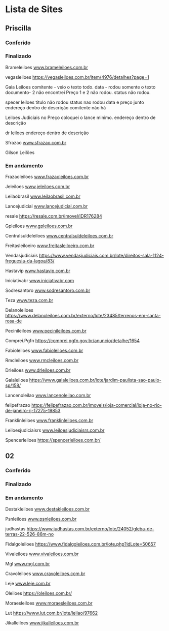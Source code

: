 # Lista de Sites

## Priscilla

### Conferido

### Finalizado

Brameleiloes	www.brameleiloes.com.br

vegasleiloes	https://vegasleiloes.com.br/item/4976/detalhes?page=1

Gaia Leiloes
comitente - veio o texto todo.
data - rodou somente o texto
documento- 2 não encontrei
Preço 1  e 2 não rodou.
status não rodou.
 
specer leiloes
titulo não rodou
status nao rodou
data e preço junto
endereço dentro de  descrição
comitente não há

Leiloes Judiciais
no Preço coloquei o lance minimo.
endereço dentro de descrição

dr leiloes
endereço dentro de descrição

Sfrazao	www.sfrazao.com.br

Gilson Leilões

### Em andamento

Frazaoleiloes	www.frazaoleiloes.com.br

Jeleiloes	www.jeleiloes.com.br

Leilaobrasil	www.leilaobrasil.com.br

Lancejudicial	www.lancejudicial.com.br

resale	https://resale.com.br/imovel/IDR176284

Gpleiloes	www.gpleiloes.com.br

Centralsuldeleiloes	www.centralsuldeleiloes.com.br

Freitasleiloeiro	www.freitasleiloeiro.com.br

Vendasjudiciais	https://www.vendasjudiciais.com.br/lote/direitos-sala-1124-freguesia-da-lagoa/83/

Hastavip	www.hastavip.com.br

Iniciativabr	www.iniciativabr.com

Sodresantoro	www.sodresantoro.com.br

Teza	www.teza.com.br

Delanoleiloes	https://www.delanoleiloes.com.br/externo/lote/23485/terrenos-em-santa-rosa-de

Pecinileiloes	www.pecinileiloes.com.br

Comprei.Pgfn	https://comprei.pgfn.gov.br/anuncio/detalhe/1654

Fabioleiloes	www.fabioleiloes.com.br

Rmcleiloes	www.rmcleiloes.com.br

Drleiloes	www.drleiloes.com.br

Gaialeiloes	https://www.gaialeiloes.com.br/lote/jardim-paulista-sao-paulo-sp/158/

Lancenoleilao	www.lancenoleilao.com.br

felipefrazao	https://felipefrazao.com.br/imoveis/loja-comercial/loja-no-rio-de-janeiro-rj-17275-19853

Franklinleiloes	www.franklinleiloes.com.br

Leiloesjudiciaisrs	www.leiloesjudiciaisrs.com.br

Spencerleiloes	https://spencerleiloes.com.br/


## 02

### Conferido

### Finalizado

### Em andamento

Destakleiloes www.destakleiloes.com.br

Psnleiloes www.psnleiloes.com.br

judhastas https://www.judhastas.com.br/externo/lote/24052/gleba-de-terras-22-526-86m-no

Fidalgoleiloes https://www.fidalgoleiloes.com.br/lote.php?idLote=50657

Vivaleiloes www.vivaleiloes.com.br

Mgl www.mgl.com.br

Cravoleiloes www.cravoleiloes.com.br

Leje www.leje.com.br

Oleiloes https://oleiloes.com.br/

Moraesleiloes www.moraesleiloes.com.br

Lut https://www.lut.com.br/lote/leilao/97662

Jikalleiloes www.jikalleiloes.com.br



